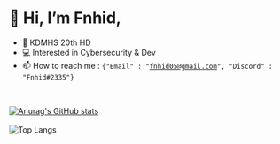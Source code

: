 # 👋 Hi, I’m Fnhid,</h1>
- 🏫 KDMHS 20th HD <br>
- 💻 Interested in Cybersecurity & Dev <br>
- 📫 How to reach me : 
  <code>{"Email" : "fnhid05@gmail.com", "Discord" : "Fnhid#2335"}</code> 

<br>

[![Anurag's GitHub stats](https://github-readme-stats.vercel.app/api?username=Fnhid&count_private=true&theme=dark)](https://github.com/anuraghazra/github-readme-stats)<br><br>
![Top Langs](https://github-readme-stats.vercel.app/api/top-langs/?username=Fnhid&count_private=true&hide=makefile&layout=compact)
